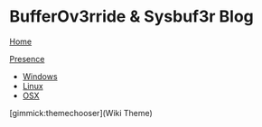 # BufferOv3rride & Sysbuf3r Blog 

[Home](HOME.md)

[Presence]()
* [Windows](test/windows/test.md)
* [Linux](presence/linux/index.md)
* [OSX](presence/osx/index.md)

[gimmick:themechooser](Wiki Theme)

<!-- Code for collapse and expand -->
<script type="text/javascript"> 
$(document).ready(function() { 
$('div.view').hide(); 
$('div.slide').click(function() {
$(this).next('div.view').slideToggle('fast'); 
return false; 
}); 
}); 
</script>
